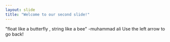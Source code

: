 ```yaml
---
layout: slide
title: "Welcome to our second slide!"
---
```

"float like a butterfly , string like a bee" -muhammad ali
Use the left arrow to go back!
